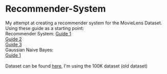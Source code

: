 # Recommender-System
My attempt at creating a recommender system for the MovieLens Dataset.
Using these guide as a starting point:<br/>
Recommender System:
[Guide 1](https://acodeforthought.wordpress.com/2016/12/29/building-a-recommender-system-on-user-user-collaborative-filtering-movielens-dataset/)<br/>
[Guide 2](https://www.analyticsvidhya.com/blog/2016/06/quick-guide-build-recommendation-engine-python/)<br/>
[Guide 3](https://cambridgespark.com/content/tutorials/implementing-your-own-recommender-systems-in-Python/index.html)
<br/>
Gaussian Naive Bayes:<br/>
[Guide 1](https://github.com/akashsara/Kaggle-Titanic-Naive-Bayes/blob/master/Titanic.ipynb)
<br/><br/>
Dataset can be found [here](https://grouplens.org/datasets/movielens/), I'm using the 100K dataset (old dataset)
